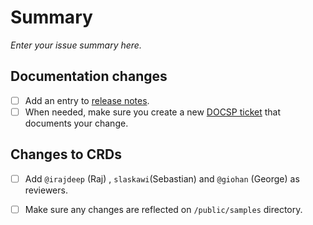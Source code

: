 # Summary

*Enter your issue summary here.*

## Documentation changes

* [ ] Add an entry to [release notes](.../RELEASE_NOTES.md).
* [ ] When needed, make sure you create a new [DOCSP ticket](https://jira.mongodb.org/projects/DOCSP) that documents your change.

## Changes to CRDs

* [ ] Add `@irajdeep` (Raj) , `slaskawi`(Sebastian) and `@giohan` (George) as reviewers.
* [ ] Make sure any changes are reflected on `/public/samples` directory.


